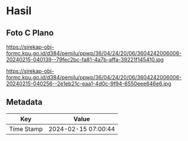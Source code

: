 # Hasil

## Foto C Plano

https://sirekap-obj-formc.kpu.go.id/d384/pemilu/ppwp/36/04/24/20/06/3604242006006-20240215-040139--79fec2bc-fa81-4a7b-affa-39221f145410.jpg

https://sirekap-obj-formc.kpu.go.id/d384/pemilu/ppwp/36/04/24/20/06/3604242006006-20240215-040256--2e1eb21c-eaa1-4d0c-9f94-6550eee646e6.jpg


## Metadata

| Key        | Value               |
| ---------- | ------------------- |
| Time Stamp | 2024-02-15 07:00:44 |



